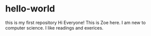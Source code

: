 # hello-world
this is my first repository
Hi Everyone!
This is Zoe here. I am new to computer science. I like readings and exerices.

